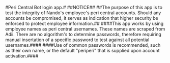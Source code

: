 #Peri Central Bot login app.#
##NOTICE##
##The purpose of this app is to test the integrity of Nando's employee's peri central accounts. Should any accounts be compromised, it serves as indication that higher security be enforced to protect employee information.##
####This app works by using employee names as peri central usernames. These names are scraped from Adii. There are no algorithm's to determine passwords, therefore requiring manual insertation of a specific password to test against all potential usernames.####
####Use of common passwords is recommended, such as their own name, or the default "periperi" that is supplied upon account activation.####
